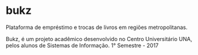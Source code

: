 # bukz
Plataforma de empréstimo e trocas de livros em regiões metropolitanas.

Bukz, é um projeto acadêmico desenvolvido no Centro Universitário UNA, pelos alunos de Sistemas de Informação.
1° Semestre - 2017
